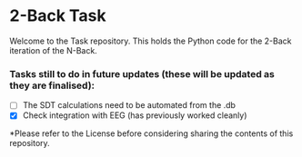# 2-Back Task
Welcome to the Task repository. This holds the Python code for the 2-Back iteration of the N-Back.

### Tasks still to do in future updates (these will be updated as they are finalised):
- [ ] The SDT calculations need to be automated from the .db
- [x] Check integration with EEG (has previously worked cleanly)

*Please refer to the License before considering sharing the contents of this repository. 

